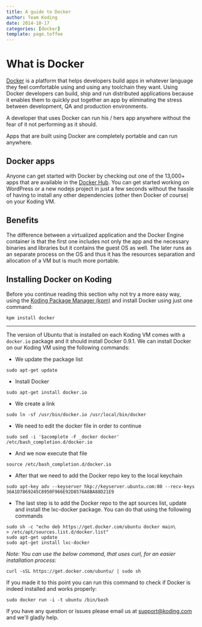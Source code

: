```yaml
---
title: A guide to Docker
author: Team Koding
date: 2014-10-17
categories: [docker]
template: page.toffee
---
```


# What is Docker

[Docker][docker] is a platform that helps developers build apps in whatever language they feel comfortable using and using any toolchain they want. Using Docker developers can build, ship and run distributed applications because it enables them to quickly put together an app by eliminating the stress between development, QA and production environments.

A developer that uses Docker can run his / hers app anywhere without the fear of it not performing as it should.

Apps that are built using Docker are completely portable and can run anywhere.

## Docker apps

Anyone can get started with Docker by checking out one of the 13,000+ apps that are available in the [Docker Hub][hub]. You can get started working on WordPress or a new nodejs project in just a few seconds without the hassle of having to install any other dependencies (other then Docker of course) on your Koding VM.

## Benefits

The difference between a virtualized application and the Docker Engine container is that the first one includes not only the app and the necessary binaries and libraries but it contains the guest OS as well. The later runs as an separate process on the OS and thus it has the resources separation and allocation of a VM but is much more portable.

## Installing Docker on Koding

Before you continue reading this section why not try a more easy way, using the [Koding Package Manager (kpm)](http://learn.koding.com/guides/getting-started-kpm/) and install Docker using just one command:

```
kpm install docker
```

***

The version of Ubuntu that is installed on each Koding VM comes with a `docker.io` package and it should install Docker 0.9.1. 
We can install Docker on our Koding VM using the following commands:

* We update the package list

```
sudo apt-get update
```

* Install Docker

```
sudo apt-get install docker.io
```

* We create a link 

```
sudo ln -sf /usr/bin/docker.io /usr/local/bin/docker
```

* We need to edit the docker file in order to continue

```
sudo sed -i '$acomplete -F _docker docker' /etc/bash_completion.d/docker.io
```

* And we now execute that file

```
source /etc/bash_completion.d/docker.io
```

* After that we need to add the Docker repo key to the local keychain

```
sudo apt-key adv --keyserver hkp://keyserver.ubuntu.com:80 --recv-keys 36A1D7869245C8950F966E92D8576A8BA88D21E9
```

* The last step is to add the Docker repo to the apt sources list, update and install the lxc-docker package. You can do that using the following commands

```
sudo sh -c "echo deb https://get.docker.com/ubuntu docker main\
> /etc/apt/sources.list.d/docker.list"
sudo apt-get update
sudo apt-get install lxc-docker
```

_Note: You can use the below command, that uses curl, for an easier installation process:_

```
curl -sSL https://get.docker.com/ubuntu/ | sudo sh
```

If you made it to this point you can run this command to check if Docker is indeed installed and works properly:

```
sudo docker run -i -t ubuntu /bin/bash
```

If you have any question or issues please email us at support@koding.com and we'll gladly help.



[docker]: https://www.docker.com/
[hub]: https://registry.hub.docker.com/

